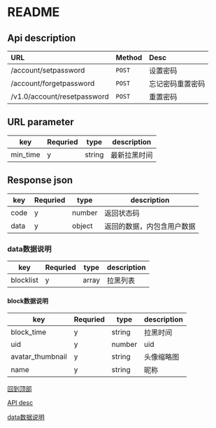 # README

## Api description

URL                                   | Method | Desc
:------------------------------------ | :----- | :-------
/account/setpassword        | `POST` | 设置密码
/account/forgetpassword    | `POST` | 忘记密码重置密码
/v1.0/account/resetpassword | `POST` | 重置密码

## URL parameter

key      | Requried | type   | description
-------- | -------- | ------ | -----------
min_time | y        | string | 最新拉黑时间

## Response json

key  | Requried | type   | description
---- | -------- | ------ | -------------
code | y        | number | 返回状态码
data | y        | object | 返回的数据，内包含用户数据

### data数据说明

key       | Requried | type  | description
--------- | -------- | ----- | -----------
blocklist | y        | array | 拉黑列表

#### block数据说明

key              | Requried | type   | description
---------------- | -------- | ------ | -----------
block_time       | y        | string | 拉黑时间
uid              | y        | number | uid
avatar_thumbnail | y        | string | 头像缩略图
name             | y        | string | 昵称

[回到顶部](#readme)

[API desc](#api-description)

[data数据说明](#data数据说明)
